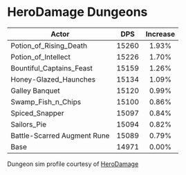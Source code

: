 # HeroDamage Dungeons
| Actor | DPS | Increase |
|---|:---:|:---:|
|Potion_of_Rising_Death|15260|1.93%|
|Potion_of_Intellect|15226|1.70%|
|Bountiful_Captains_Feast|15159|1.26%|
|Honey-Glazed_Haunches|15134|1.09%|
|Galley Banquet|15120|0.99%|
|Swamp_Fish_n_Chips|15100|0.86%|
|Spiced_Snapper|15097|0.84%|
|Sailors_Pie|15094|0.82%|
|Battle-Scarred Augment Rune|15089|0.79%|
|Base|14971|0.00%|

 Dungeon sim profile courtesy of [HeroDamage](https://www.herodamage.com/)